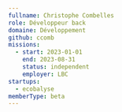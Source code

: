 ```yaml
---
fullname: Christophe Combelles
role: Développeur back
domaine: Développement
github: ccomb
missions:
  - start: 2023-01-01
    end: 2023-08-31
    status: independent
    employer: LBC
startups:
  - ecobalyse
memberType: beta
---
```


